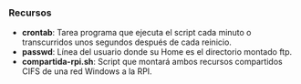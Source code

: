 ### Recursos

- **crontab**: Tarea programa que ejecuta el script cada minuto o transcurridos unos segundos después de cada reinicio.
- **passwd**: Línea del usuario donde su Home es el directorio montado ftp.
- **compartida-rpi.sh**: Script que montará ambos recursos compartidos CIFS de una red Windows a la RPI.